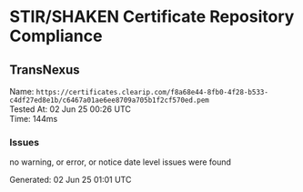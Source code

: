 # STIR/SHAKEN Certificate Repository Compliance

## TransNexus

Name: `https://certificates.clearip.com/f8a68e44-8fb0-4f28-b533-c4df27ed8e1b/c6467a01ae6ee8709a705b1f2cf570ed.pem`\
Tested At: 02 Jun 25 00:26 UTC\
Time: 144ms

### Issues

no warning, or error, or notice date level issues were found

Generated: 02 Jun 25 01:01 UTC